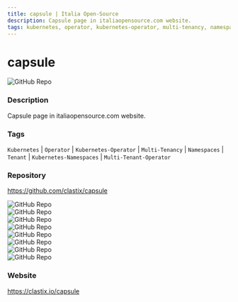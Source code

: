 ```yaml
---
title: capsule | Italia Open-Source
description: Capsule page in italiaopensource.com website.
tags: kubernetes, operator, kubernetes-operator, multi-tenancy, namespaces
---
```

        

# capsule

![GitHub Repo](https://img.shields.io/static/v1?label=category&message=opensource&color=green)

### Description

Capsule page in italiaopensource.com website.

### Tags

`Kubernetes` | `Operator` | `Kubernetes-Operator` | `Multi-Tenancy` | `Namespaces` | `Tenant` | `Kubernetes-Namespaces` | `Multi-Tenant-Operator`

### Repository

https://github.com/clastix/capsule

![GitHub Repo](https://img.shields.io/github/stars/clastix/capsule?style=social)<br />![GitHub Repo](https://img.shields.io/github/forks/clastix/capsule?style=social)<br />![GitHub Repo](https://img.shields.io/github/v/tag/clastix/capsule?style=social)<br />![GitHub Repo](https://img.shields.io/github/contributors/clastix/capsule)<br />![GitHub Repo](https://img.shields.io/github/issues-pr/clastix/capsule)<br />![GitHub Repo](https://img.shields.io/github/issues/clastix/capsule)<br />![GitHub Repo](https://img.shields.io/github/license/clastix/capsule)<br />![GitHub Repo](https://img.shields.io/github/last-commit/clastix/capsule)<br />

### Website

https://clastix.io/capsule
